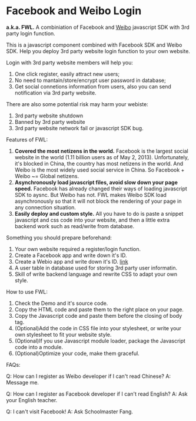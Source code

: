 Facebook and Weibo Login
====================
**a.k.a. FWL.** A combiniation of Facebook and [Weibo](http://open.weibo.com/widget/js#connect) javascript SDK with 3rd party login function.

This is a javascript component combined with Facebook SDK and Weibo SDK. Help you deploy 3rd party website login function to your own website.

Login with 3rd party website members will help you:

1. One click register, easily attract new users;
2. No need to mantain/store/encrypt user password in database;
3. Get social connetions information from users, also you can send notification via 3rd party website.

There are also some potential risk may harm your webiste:

1. 3rd party website shutdown
2. Banned by 3rd party website
3. 3rd party website network fail or javascript SDK bug.

Features of FWL:

1. **Covered the most netizens in the world.**
Facebook is the largest social website in the world (1.11 billion users as of May 2, 2013). Unfortunately, it's blocked in China, the country has most netizens in the world. And Weibo is the most widely used social service in China. So Facebook + Weibo ~= Global netizens.
2. **Asynchronously load javascript files, avoid slow down your page speed.**
Facebook has already changed their ways of loading javascript SDK to aysnc. But Weibo has not. FWL makes Weibo SDK load asynchronously so that it will not block the rendering of your page in any connection situation.
3. **Easily deploy and custom style.**
All you have to do is paste a snippet javascript and css code into your website, and then a little extra backend work such as read/write from database.

Something you should prepare beforehand:

1. Your own website required a register/login function.
2. Create a Facebook app and write down  it's ID.
3. Create a Webio app and write down it's ID. [link](http://open.weibo.com/wiki/%E6%96%B0%E6%89%8B%E6%8C%87%E5%8D%97)
4. A user table in database used for storing 3rd party user informatin.
5. Skill of write backend language and rewrite CSS to adapt your own style.

How to use FWL:

1. Check the Demo and it's source code.
2. Copy the HTML code and paste them to the right place on your page.
3. Copy the Javascript code and paste them before the closing of body tag.
4. (Optional)Add the code in CSS file into your stylesheet, or write your own stylesheet to fit your website style.
5. (Optional)If you use Javascript module loader, package the Javascript code into a module.
6. (Optional)Optimize your code, make them graceful.

FAQs:

Q: How can I register as Weibo developer if I can't read Chinese?
A: Message me.

Q: How can I register as Facebook developer if I can't read English?
A: Ask your English teacher.

Q: I can't visit Facebook!
A: Ask Schoolmaster Fang.
